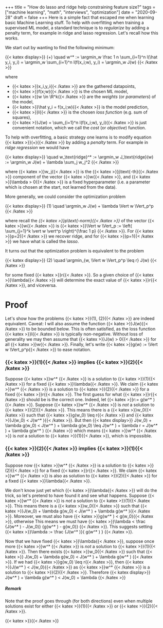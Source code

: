 +++
title = "How do lasso and ridge help constraining feature size?"
tags = ["machine learning", "math", "interviews", "optimization"]
date = "2020-09-28"
draft = false
+++
Here is a simple fact that escaped me when learning basic Machine Learning stuff.
To help with overfitting when training a supervised ML model, a standard technique is to _regularize_ by adding a penalty term, for example in ridge and lasso regression.
Let's recall how this works.

We start out by wanting to find the following minimum:

{{< katex display>}}
    (+) \quad 
    w^* 
        := \argmin_w \frac 1 n \sum_{i=1}^n l(\hat y_i, y_i)
        = \argmin_w \sum_{i=1}^n l(f(x_i;w), y_i)
        = \argmin_w J(w)
{{< /katex >}}

where

* {{< katex >}}x_i,y_i{{< /katex >}} are the gathered datapoints, 
* {{< katex >}}f(x;w){{< /katex >}} is the chosen ML model, 
* {{< katex >}}w \in \R^k{{< /katex >}} are the _weights_ (or _parameters_) of the model, 
* {{< katex >}}\hat y_i = f(x_i;w){{< /katex >}} is the model prediction, 
* {{< katex >}}l{{< /katex >}} is the chosen _loss function_ (e.g. sum of squares),
* {{< katex >}}J(w) = \sum_{i=1}^n l(f(x_i;w), y_i){{< /katex >}} is just convenient notation, which we call the _cost_ (or _objective_) function.

To help with overfitting, a basic strategy one learns is to modify equation {{< katex >}}(+){{< /katex >}} by adding a _penalty_ term.
For example in _ridge regression_ we would have

{{< katex display>}}
     \quad w_\text{ridge}^* 
        := \argmin_w J_\text{ridge}(w)
        := \argmin_w J(w) + \lambda \sum_j w_j^2
{{< /katex >}}

where {{< katex >}}w_j{{< /katex >}} is the {{< katex >}}j\text{-th}{{< /katex >}} component of the vector {{< katex >}}w{{< /katex >}}, and {{< katex >}}\lambda > 0{{< /katex >}} is a fixed hyperparameter (i.e. a parameter which is chosen at the start, not learned from the data).

More generally, we could consider the optimization problem

{{< katex display>}}
    (1) \quad
        \argmin_w J(w) + \lambda \Vert w \Vert_p^p
{{< /katex >}}

where recall the _{{< katex >}}p\text{-norm}{{< /katex >}}_ of the vector {{< katex >}}w{{< /katex >}} is {{< katex >}}\Vert w \Vert_p := \left( \sum_{j=1}^k \vert w \vert^p \right)^{\frac 1 p} {{< /katex >}}.
For {{< katex >}}p=2{{< /katex >}} we recover ridge, and for {{< katex >}}p=1{{< /katex >}} we have what is called the _lasso_.

It turns out that the optimization problem is equivalent to the problem

{{< katex display>}}
    (2) \quad
        \argmin_{w, \Vert w \Vert_p^p \leq r} J(w)
{{< /katex >}}

for some fixed {{< katex >}}r{{< /katex >}}.
So a given choice of {{< katex >}}\lambda{{< /katex >}} will determine the exact value of {{< katex >}}r{{< /katex >}}, and viceversa.

# Proof

Let's show how the problems {{< katex >}}(1), (2){{< /katex >}} are indeed equivalent.
Caveat: I will also assume the function {{< katex >}}J(w){{< /katex >}} to be bounded below.
This is often satisfied, as the loss function {{< katex >}}l{{< /katex >}} is typically non-negative.
Without loss of generality we may then assume that {{< katex >}}J(w) > 0{{< /katex >}} for all {{< katex >}}w{{< /katex >}}.
Finally, let's write {{< katex >}}g(w) := \Vert w \Vert_p^p{{< /katex >}} to ease notation.

### {{< katex >}}(1){{< /katex >}} implies {{< katex >}}(2){{< /katex >}}

Suppose {{< katex >}}w^* {{< /katex >}} is a solution to {{< katex >}}(1){{< /katex >}} for a fixed {{< katex >}}\lambda{{< /katex >}}.
We claim {{< katex >}}w^* {{< /katex >}} is a solution to {{< katex >}}(2){{< /katex >}} for a fixed {{< katex >}}r{{< /katex >}}.
The first guess for what {{< katex >}}r{{< /katex >}} should be is the correct one.
Indeed, let {{< katex >}}r:= g(w^* ){{< /katex >}}.
Suppose {{< katex >}}w^* {{< /katex >}} is _not_ a solution to {{< katex >}}(2){{< /katex >}}.
This means there is a {{< katex >}}w_0{{< /katex >}} such that {{< katex >}}g(w_0) \leq r{{< /katex >}} and {{< katex >}}J(w_0) < J(w^* ){{< /katex >}}.
But then 
{{< katex display>}}
    J(w_0) + \lambda g(w_0) 
        < J(w^* ) + \lambda g(w_0) 
        \leq J(w^* ) + \lambda r 
        = J(w^* ) + \lambda g(w^* )
{{< /katex >}}
which means {{< katex >}}w^* {{< /katex >}} is _not_ a solution to {{< katex >}}(1){{< /katex >}}, which is impossible.

### {{< katex >}}(2){{< /katex >}} implies {{< katex >}}(1){{< /katex >}}

Suppose now {{< katex >}}w^* {{< /katex >}} is a solution to {{< katex >}}(2){{< /katex >}} for a fixed {{< katex >}}r{{< /katex >}}.
We claim {{< katex >}}w^* {{< /katex >}} is also as solution to {{< katex >}}(2){{< /katex >}} for a fixed {{< katex >}}\lambda{{< /katex >}}.

We don't know just yet which {{< katex >}}\lambda{{< /katex >}} will do the trick, so let's pretend to have found it and see what happens.
Suppose {{< katex >}}w^* {{< /katex >}} is _not_ a solution to {{< katex >}}(1){{< /katex >}}.
This means there is a {{< katex >}}w_0{{< /katex >}} such that {{< katex >}}J(w_0) + \lambda g(w_0) < J(w^* ) + \lambda g(w^* ){{< /katex >}}.
Moreover, we must also have {{< katex >}}g(w^* ) < g(w_0){{< /katex >}}, otherwise
This means we must have {{< katex >}}\lambda < \frac {J(w^* ) - J(w_0)} {g(w^* ) - g(w_0)} {{< /katex >}}.
This suggests setting {{< katex >}}\lambda := \frac {J(w^* )}{ g(w^* ) } {{< /katex >}}.

Now that we have fixed {{< katex >}}\lambda{{< /katex >}}, suppose once more {{< katex >}}w^* {{< /katex >}} is _not_ a solution to {{< katex >}}(1){{< /katex >}}.
Then there exists {{< katex >}}w_0{{< /katex >}} such that {{< katex >}} J(w_0) + \lambda g(w_0) < J(w^* ) + \lambda g(w^* ) {{< /katex >}}.
If we had {{< katex >}}g(w_0) \leq r{{< /katex >}}, then {{< katex >}}J(w^* ) < J(w_0){{< /katex >}} as {{< katex >}}w^* {{< /katex >}} is a solution to {{< katex >}}(2){{< /katex >}}.
Therefore 
{{< katex display>}}
    J(w^* ) + \lambda g(w^* ) < J(w_0) + \lambda
{{< /katex >}}

##### Remark
Note that the proof goes through (for both directions) even when multiple solutions exist for either {{< katex >}}(1){{< /katex >}} or {{< katex >}}(2){{< /katex >}}.

{{< katex >}}{{< /katex >}}